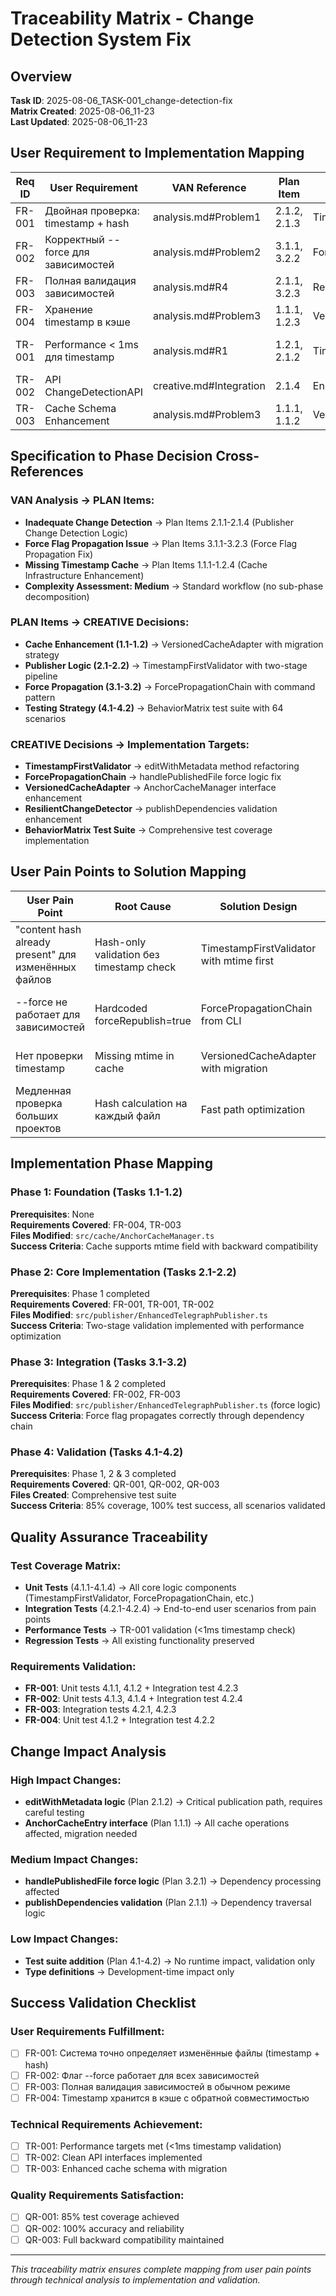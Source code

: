 # Traceability Matrix - Change Detection System Fix

## Overview
**Task ID**: 2025-08-06_TASK-001_change-detection-fix  
**Matrix Created**: 2025-08-06_11-23  
**Last Updated**: 2025-08-06_11-23

## User Requirement to Implementation Mapping

| Req ID | User Requirement | VAN Reference | Plan Item | Creative Decision | Implementation Target | Test Coverage | Status |
|--------|------------------|---------------|-----------|-------------------|----------------------|---------------|--------|
| FR-001 | Двойная проверка: timestamp + hash | analysis.md#Problem1 | 2.1.2, 2.1.3 | TimestampFirstValidator | src/publisher/EnhancedTelegraphPublisher.ts#editWithMetadata | 4.1.1, 4.1.2 | 🔴 Not Started |
| FR-002 | Корректный --force для зависимостей | analysis.md#Problem2 | 3.1.1, 3.2.2 | ForcePropagationChain | src/publisher/EnhancedTelegraphPublisher.ts#handlePublishedFile | 4.1.3, 4.1.4 | 🔴 Not Started |
| FR-003 | Полная валидация зависимостей | analysis.md#R4 | 2.1.1, 3.2.3 | ResilientChangeDetector | src/publisher/EnhancedTelegraphPublisher.ts#publishDependencies | 4.2.1, 4.2.3 | 🔴 Not Started |
| FR-004 | Хранение timestamp в кэше | analysis.md#Problem3 | 1.1.1, 1.2.3 | VersionedCacheAdapter | src/cache/AnchorCacheManager.ts#interface | 4.2.2 | 🔴 Not Started |
| TR-001 | Performance < 1ms для timestamp | analysis.md#R1 | 1.2.1, 2.1.2 | TimestampFirstValidator | Fast path implementation | 4.1.1, Performance tests | 🔴 Not Started |
| TR-002 | API ChangeDetectionAPI | creative.md#Integration | 2.1.4 | EnhancedChangeDetectionSystem | New API interfaces | 4.1.1-4.1.4 | 🔴 Not Started |
| TR-003 | Cache Schema Enhancement | analysis.md#Problem3 | 1.1.1, 1.1.2 | VersionedCacheAdapter | Enhanced AnchorCacheEntry | 4.2.2 | 🔴 Not Started |

## Specification to Phase Decision Cross-References

### VAN Analysis → PLAN Items:
- **Inadequate Change Detection** → Plan Items 2.1.1-2.1.4 (Publisher Change Detection Logic)
- **Force Flag Propagation Issue** → Plan Items 3.1.1-3.2.3 (Force Flag Propagation Fix)
- **Missing Timestamp Cache** → Plan Items 1.1.1-1.2.4 (Cache Infrastructure Enhancement)
- **Complexity Assessment: Medium** → Standard workflow (no sub-phase decomposition)

### PLAN Items → CREATIVE Decisions:
- **Cache Enhancement (1.1-1.2)** → VersionedCacheAdapter with migration strategy
- **Publisher Logic (2.1-2.2)** → TimestampFirstValidator with two-stage pipeline
- **Force Propagation (3.1-3.2)** → ForcePropagationChain with command pattern
- **Testing Strategy (4.1-4.2)** → BehaviorMatrix test suite with 64 scenarios

### CREATIVE Decisions → Implementation Targets:
- **TimestampFirstValidator** → editWithMetadata method refactoring
- **ForcePropagationChain** → handlePublishedFile force logic fix
- **VersionedCacheAdapter** → AnchorCacheManager interface enhancement
- **ResilientChangeDetector** → publishDependencies validation enhancement
- **BehaviorMatrix Test Suite** → Comprehensive test coverage implementation

## User Pain Points to Solution Mapping

| User Pain Point | Root Cause | Solution Design | Implementation Plan | Success Metric |
|-----------------|------------|-----------------|-------------------|-----------------|
| "content hash already present" для изменённых файлов | Hash-only validation без timestamp check | TimestampFirstValidator with mtime first | Plan 2.1.2: Implement timestamp-first logic | FR-001: Accurate change detection |
| --force не работает для зависимостей | Hardcoded forceRepublish=true | ForcePropagationChain from CLI | Plan 3.2.1: Fix hardcoded force logic | FR-002: Force propagation works |
| Нет проверки timestamp | Missing mtime in cache | VersionedCacheAdapter with migration | Plan 1.1.1: Add mtime field | FR-004: Timestamp storage |
| Медленная проверка больших проектов | Hash calculation на каждый файл | Fast path optimization | Plan 2.1.2: Conditional hash check | TR-001: <1ms performance |

## Implementation Phase Mapping

### Phase 1: Foundation (Tasks 1.1-1.2)
**Prerequisites**: None  
**Requirements Covered**: FR-004, TR-003  
**Files Modified**: `src/cache/AnchorCacheManager.ts`  
**Success Criteria**: Cache supports mtime field with backward compatibility

### Phase 2: Core Implementation (Tasks 2.1-2.2)  
**Prerequisites**: Phase 1 completed  
**Requirements Covered**: FR-001, TR-001, TR-002  
**Files Modified**: `src/publisher/EnhancedTelegraphPublisher.ts`  
**Success Criteria**: Two-stage validation implemented with performance optimization

### Phase 3: Integration (Tasks 3.1-3.2)
**Prerequisites**: Phase 1 & 2 completed  
**Requirements Covered**: FR-002, FR-003  
**Files Modified**: `src/publisher/EnhancedTelegraphPublisher.ts` (force logic)  
**Success Criteria**: Force flag propagates correctly through dependency chain

### Phase 4: Validation (Tasks 4.1-4.2)
**Prerequisites**: Phase 1, 2 & 3 completed  
**Requirements Covered**: QR-001, QR-002, QR-003  
**Files Created**: Comprehensive test suite  
**Success Criteria**: 85% coverage, 100% test success, all scenarios validated

## Quality Assurance Traceability

### Test Coverage Matrix:
- **Unit Tests** (4.1.1-4.1.4) → All core logic components (TimestampFirstValidator, ForcePropagationChain, etc.)
- **Integration Tests** (4.2.1-4.2.4) → End-to-end user scenarios from pain points
- **Performance Tests** → TR-001 validation (<1ms timestamp check)
- **Regression Tests** → All existing functionality preserved

### Requirements Validation:
- **FR-001**: Unit tests 4.1.1, 4.1.2 + Integration test 4.2.3
- **FR-002**: Unit tests 4.1.3, 4.1.4 + Integration test 4.2.4  
- **FR-003**: Integration tests 4.2.1, 4.2.3
- **FR-004**: Unit test 4.1.2 + Integration test 4.2.2

## Change Impact Analysis

### High Impact Changes:
- **editWithMetadata logic** (Plan 2.1.2) → Critical publication path, requires careful testing
- **AnchorCacheEntry interface** (Plan 1.1.1) → All cache operations affected, migration needed

### Medium Impact Changes:
- **handlePublishedFile force logic** (Plan 3.2.1) → Dependency processing affected
- **publishDependencies validation** (Plan 2.1.1) → Dependency traversal logic

### Low Impact Changes:
- **Test suite addition** (Plan 4.1-4.2) → No runtime impact, validation only
- **Type definitions** → Development-time impact only

## Success Validation Checklist

### User Requirements Fulfillment:
- [ ] FR-001: Система точно определяет изменённые файлы (timestamp + hash)
- [ ] FR-002: Флаг --force работает для всех зависимостей
- [ ] FR-003: Полная валидация зависимостей в обычном режиме
- [ ] FR-004: Timestamp хранится в кэше с обратной совместимостью

### Technical Requirements Achievement:
- [ ] TR-001: Performance targets met (<1ms timestamp validation)
- [ ] TR-002: Clean API interfaces implemented
- [ ] TR-003: Enhanced cache schema with migration

### Quality Requirements Satisfaction:
- [ ] QR-001: 85% test coverage achieved
- [ ] QR-002: 100% accuracy and reliability
- [ ] QR-003: Full backward compatibility maintained

---

*This traceability matrix ensures complete mapping from user pain points through technical analysis to implementation and validation.* 